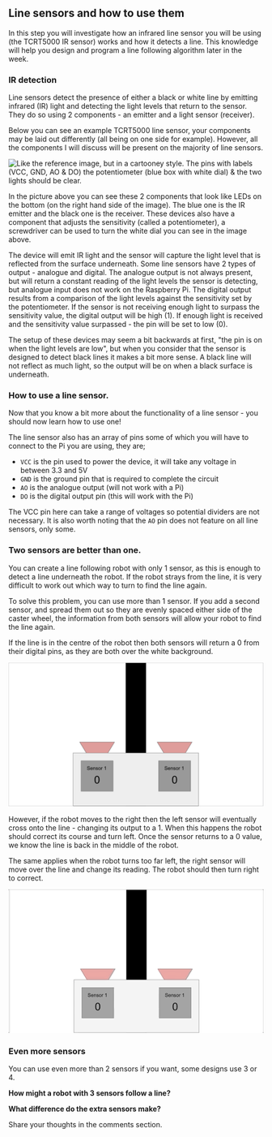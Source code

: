 [comment]: # (
Is this step open? Y/N
If so, short description of this step:
Related links:
Related files:
)

## Line sensors and how to use them

In this step you will investigate how an infrared line sensor you will be using (the TCRT5000 IR sensor) works and how it detects a line. This knowledge will help you design and program a line following algorithm later in the week.

### IR detection

Line sensors detect the presence of either a black or white line by emitting infrared (IR) light and detecting the light levels that return to the sensor. They do so using 2 components - an emitter and a light sensor (receiver).

Below you can see an example TCRT5000 line sensor, your components may be laid out differently (all being on one side for example). However, all the components I will discuss will be present on the majority of line sensors.

![Like the reference image, but in a cartooney style. The pins with labels (VCC, GND, AO & DO) the potentiometer (blue box with white dial) & the two lights should be clear.](https://www.aam.com.pk/wp-content/uploads/2017/09/tcrt5000.jpg)

In the picture above you can see these 2 components that look like LEDs on the bottom (on the right hand side of the image). The blue one is the IR emitter and the black one is the receiver. These devices also have a component that adjusts the sensitivity (called a potentiometer), a screwdriver can be used to turn the white dial you can see in the image above.

The device will emit IR light and the sensor will capture the light level that is reflected from the surface underneath. Some line sensors have 2 types of output - analogue and digital. The analogue output is not always present, but will return a constant reading of the light levels the sensor is detecting, but analogue input does not work on the Raspberry Pi. The digital output results from a comparison of the light levels against the sensitivity set by the potentiometer. If the sensor is not receiving enough light to surpass the sensitivity value, the digital output will be high (1). If enough light is received and the sensitivity value surpassed - the pin will be set to low (0).

The setup of these devices may seem a bit backwards at first, "the pin is on when the light levels are low", but when you consider that the sensor is designed to detect black lines it makes a bit more sense. A black line will not reflect as much light, so the output will be on when a black surface is underneath.

### How to use a line sensor.

Now that you know a bit more about the functionality of a line sensor - you should now learn how to use one!

The line sensor also has an array of pins some of which you will have to connect to the Pi you are using, they are;

+ `VCC` is the pin used to power the device, it will take any voltage in between 3.3 and 5V
+ `GND` is the ground pin that is required to complete the circuit
+ `AO` is the analogue output (will not work with a Pi)
+ `DO` is the digital output pin (this will work with the Pi)

The VCC pin here can take a range of voltages so potential dividers are not necessary. It is also worth noting that the `AO` pin does not feature on all line sensors, only some.

### Two sensors are better than one.

You can create a line following robot with only 1 sensor, as this is enough to detect a line underneath the robot. If the robot strays from the line, it is very difficult to work out which way to turn to find the line again. 

To solve this problem, you can use more than 1 sensor. If you add a second sensor, and spread them out so they are evenly spaced either side of the caster wheel, the information from both sensors will allow your robot to find the line again.

If the line is in the centre of the robot then both sensors will return a 0 from their digital pins, as they are both over the white background.

![](images/3_4_Two_Sensors_Still.png)

However, if the robot moves to the right then the left sensor will eventually cross onto the line - changing its output to a 1. When this happens the robot should correct its course and turn left. Once the sensor returns to a 0 value, we know the line is back in the middle of the robot.

The same applies when the robot turns too far left, the right sensor will move over the line and change its reading. The robot should then turn right to correct.

![](images/3_4_Two_Sensors_Anim.gif)

### Even more sensors

You can use even more than 2 sensors if you want, some designs use 3 or 4.

**How might a robot with 3 sensors follow a line?**

**What difference do the extra sensors make?**

Share your thoughts in the comments section.
